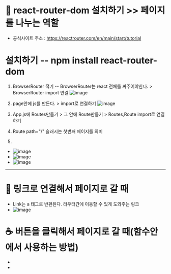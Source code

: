 # 🌾 react-router-dom 설치하기 >> 페이지를 나누는 역할

- 공식사이트 주소 : https://reactrouter.com/en/main/start/tutorial

# 설치하기 -- npm install react-router-dom
1. BrowserRouter 적기 -- BrowserRouter는 react 전체를 싸주어야한다. > BrowserRouter import 연결
  ![image](https://github.com/leegowoon/react/assets/145514701/84dd5d00-db91-4e0c-a5fe-e55ac4589f32)
2. page안에 js를 만든다. > import로 연결하기
  ![image](https://github.com/leegowoon/react/assets/145514701/eae34ce7-bade-449d-8af9-240442aac45f)

4. App.js에 Routes만들기 > 그 안에 Route만들기 > Routes,Route import로 연결하기
5. Route path="/" 슬래시는 첫번째 페이지를 의미
6. 
  
- ![image](https://github.com/leegowoon/react/assets/145514701/15fd3beb-3f59-4404-b120-0960198f389f)
- ![image](https://github.com/leegowoon/react/assets/145514701/01861b3a-0154-4570-9eca-133a607d03d2)
- ![image](https://github.com/leegowoon/react/assets/145514701/8834f4f2-0d6f-4d4d-864f-382f3d42f236)

---
# 🍹 링크로 연결해서 페이지로 갈 때
- Link는 a 태그로 반환된다. 라우터간에 이동할 수 있게 도와주는 링크
- ![image](https://github.com/leegowoon/react/assets/145514701/e5627fc0-b1bc-49bb-9142-9780fd6b31af)

# ☕ 버튼을 클릭해서 페이지로 갈 때(함수안에서 사용하는 방법)
- 
- 
